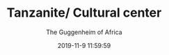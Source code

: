 ---
layout: destination
category: daytrip
permalink: /:categories/:title/
date: 2019-11-9 11:59:59 
title: Tanzanite/ Cultural center
subtitle: "The Guggenheim of Africa"

sys:
  icon: 🏺🧿 
  circuit: Arusha
  review: "For a wide selection of African art 🏺, sculptures and 🖼️ artifacts 📿, head to The Cultural Heritage craft mall"
  price: 25
  best_time: 🌞 all year round
  accommodation:
    five_star: "N/A"
    mid_star: "N/A" 
    camp: "N/A"
  image:
    alt: Cultural Heritage 🏺.
    url: "./img/uploads/cultural-heritage-bango-kibokoland-adventures.jpg"

image_corousel:
  - image: "./img/uploads/cultural-heritage-culture-inside-chamber-kibokoland-adventures.jpg"
  - image: "./img/uploads/cultural-heritage-culture-building-kibokoland-adventures.jpg"
  - image: "./img/uploads/cultural-heritage-culture-building-kibokoland-adventures.jpg"
  - image: "./img/uploads/cultural-heritage-bango-kibokoland-adventures.jpg"

overview:


  intro:
    - paragraph: "Cultural heritage is a unique cultural center in the western edges of Arusha. It contains items like carvings, ornaments, a jeweler’s boutique, tanzanite and precious stone counter, restaurants, bargain center and outstanding commercial art gallery."

    - paragraph: "Also there are some of precious and semi-precious stones including rubies, emeralds, savories, diamonds, sapphires and opals. It is a place where the past and present of the Tanzania's 120-plus tribes can be viewed in a single compound. The center boasts of various carvings, gemstones, artifacts, clothing and books." 
  
  tour_details:
    when: "open for tours and activities 9 am - 4.30 pm every day of the year"
    duration: "4 Hours"
    language: "English"
    price_includes: "includes visit guided and transport."
    transport: "Toyota Land-cruiser."
    itinerary: "Clock-tower > sokoine road> walk to cultural heritage"

  setting:
    activities:  🚶🏽‍♂️walking around with your docent,  🛒shopping,  know the gallery history on most 🖼️ paintings and carvings... and take lots of selfies 🤳 

    hashtags: >
      curio shops #️⃣  Tanzanite and precious stone counter #️⃣   bargain center #️⃣  outstanding commercial art gallery
      
  included:
    - item: Bottled water
    - item: Lunch
    - item: All fees and taxes
    - item: Private transport




  excluded:
    - item: Alcoholic beverages
    - item: Personal items
    - item: Accommodation


  remarks:
    - note: This tour involves some walking so wear comfortable shoes.
    - note: This is not a wheelchair accessible tour.


experience:
  what_to_see:
    - paragraph: "Gallery of sculptures"

    - paragraph: "<b>Traditional handicrafts</b> Traditional handicrafts are necklaces, bracelets, cultural clothes that are expensive."


    - paragraph: "Photographs"


    - paragraph: "Carvings"

    - paragraph: "Drawings"


    - paragraph: "Miscellaneous"
    - paragraph: "Antique"
    - paragraph: "Jewelry"

  
expect:
  video: 
    url: <iframe width="560" height="315" src="https://www.youtube.com/embed/MZwAfsO21-c" frameborder="0" allow="accelerometer; autoplay; encrypted-media; gyroscope; picture-in-picture" allowfullscreen></iframe>

itinerary:
  - paragraph: " Starting point Clock tower, private transport will pick you up passing the Sokoine road it’s a distance of 5.3 km in 15 minutes"
  - paragraph: "A tour approximately can use 30 minutes to 45 minutes in the heritage."
  - paragraph: "After a visit get lunch and be back to hotel or next destination."
 
remarks:
  - paragraph: This tour can be incorporated in other packages too, please create your bucket list and send it to us to we can create you a quote!



---